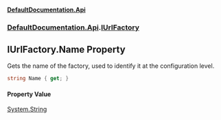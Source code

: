 #### [DefaultDocumentation\.Api](../../../index.md 'index')
### [DefaultDocumentation\.Api](../../../index.md#DefaultDocumentation.Api 'DefaultDocumentation\.Api').[IUrlFactory](index.md 'DefaultDocumentation\.Api\.IUrlFactory')

## IUrlFactory\.Name Property

Gets the name of the factory, used to identify it at the configuration level\.

```csharp
string Name { get; }
```

#### Property Value
[System\.String](https://docs.microsoft.com/en-us/dotnet/api/System.String 'System\.String')